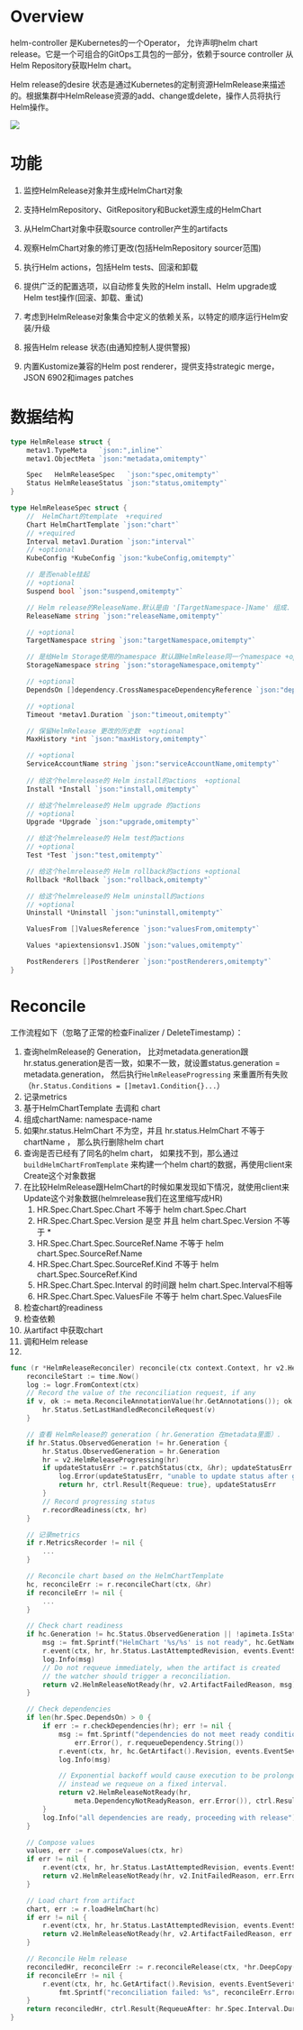 # Overview

helm-controller 是Kubernetes的一个Operator， 允许声明helm chart release。它是一个可组合的GitOps工具包的一部分，依赖于source controller 从Helm Repository获取Helm chart。

Helm release的desire 状态是通过Kubernetes的定制资源HelmRelease来描述的。根据集群中HelmRelease资源的add、change或delete，操作人员将执行Helm操作。

![](../images/helm-controller-overview.png)



# 功能

1. 监控HelmRelease对象并生成HelmChart对象

2. 支持HelmRepository、GitRepository和Bucket源生成的HelmChart

3. 从HelmChart对象中获取source controller产生的artifacts

4. 观察HelmChart对象的修订更改(包括HelmRepository sourcer范围)

5. 执行Helm actions，包括Helm tests、回滚和卸载

6. 提供广泛的配置选项，以自动修复失败的Helm install、Helm upgrade或Helm test操作(回滚、卸载、重试)

7. 考虑到HelmRelease对象集合中定义的依赖关系，以特定的顺序运行Helm安装/升级

8. 报告Helm release 状态(由通知控制人提供警报)
9. 内置Kustomize兼容的Helm post renderer，提供支持strategic merge，JSON 6902和images patches



# 数据结构

```go
type HelmRelease struct {
	metav1.TypeMeta   `json:",inline"`
	metav1.ObjectMeta `json:"metadata,omitempty"`

	Spec   HelmReleaseSpec   `json:"spec,omitempty"`
	Status HelmReleaseStatus `json:"status,omitempty"`
}

type HelmReleaseSpec struct {	
	//  HelmChart的template  +required
	Chart HelmChartTemplate `json:"chart"`	
	// +required
	Interval metav1.Duration `json:"interval"`
	// +optional
	KubeConfig *KubeConfig `json:"kubeConfig,omitempty"`

	// 是否enable挂起
	// +optional
	Suspend bool `json:"suspend,omitempty"`

	// Helm release的ReleaseName.默认是由 '[TargetNamespace-]Name' 组成. +optional
	ReleaseName string `json:"releaseName,omitempty"`

	// +optional
	TargetNamespace string `json:"targetNamespace,omitempty"`

	// 是给Helm Storage使用的namespace 默认跟HelmRelease同一个namespace +optional
	StorageNamespace string `json:"storageNamespace,omitempty"`

	// +optional
	DependsOn []dependency.CrossNamespaceDependencyReference `json:"dependsOn,omitempty"`

	// +optional
	Timeout *metav1.Duration `json:"timeout,omitempty"`

	// 保留HelmRelease 更改的历史数  +optional
	MaxHistory *int `json:"maxHistory,omitempty"`

	// +optional
	ServiceAccountName string `json:"serviceAccountName,omitempty"`
	
	// 给这个helmrelease的 Helm install的actions  +optional
	Install *Install `json:"install,omitempty"`

	// 给这个helmrelease的 Helm upgrade 的actions
	// +optional
	Upgrade *Upgrade `json:"upgrade,omitempty"`

	// 给这个helmrelease的 Helm test的actions
	// +optional
	Test *Test `json:"test,omitempty"`

	// 给这个helmrelease的 Helm rollback的actions +optional
	Rollback *Rollback `json:"rollback,omitempty"`

	// 给这个helmrelease的 Helm uninstall的actions
	// +optional
	Uninstall *Uninstall `json:"uninstall,omitempty"`

	ValuesFrom []ValuesReference `json:"valuesFrom,omitempty"`

	Values *apiextensionsv1.JSON `json:"values,omitempty"`

	PostRenderers []PostRenderer `json:"postRenderers,omitempty"`
}
```



# Reconcile

工作流程如下（忽略了正常的检查Finalizer / DeleteTimestamp）：

1.  查询helmRelease的 Generation， 比对metadata.generation跟hr.status.generation是否一致，如果不一致，就设置status.generation = metadata.generation， 然后执行`HelmReleaseProgressing` 来重置所有失败（`hr.Status.Conditions = []metav1.Condition{}...`）
2. 记录metrics
3.  基于HelmChartTemplate 去调和 chart  
   1. 组成chartName: namespace-name
   2. 如果hr.status.HelmChart 不为空，并且 hr.status.HelmChart 不等于chartName ， 那么执行删除helm chart
   3. 查询是否已经有了同名的helm chart， 如果找不到，那么通过`buildHelmChartFromTemplate` 来构建一个helm chart的数据，再使用client来Create这个对象数据
   4. 在比较HelmRelease跟HelmChart的时候如果发现如下情况，就使用client来Update这个对象数据(helmrelease我们在这里缩写成HR)
      1. HR.Spec.Chart.Spec.Chart 不等于 helm chart.Spec.Chart
      2. HR.Spec.Chart.Spec.Version 是空 并且 helm chart.Spec.Version 不等于 *
      3. HR.Spec.Chart.Spec.SourceRef.Name 不等于 helm chart.Spec.SourceRef.Name
      4. HR.Spec.Chart.Spec.SourceRef.Kind 不等于 helm chart.Spec.SourceRef.Kind
      5. HR.Spec.Chart.Spec.Interval 的时间跟 helm chart.Spec.Interval不相等
      6. HR.Spec.Chart.Spec.ValuesFile 不等于 helm chart.Spec.ValuesFile
4. 检查chart的readiness 
5. 检查依赖
6. 从artifact 中获取chart
7. 调和Helm release
8. 

```go
func (r *HelmReleaseReconciler) reconcile(ctx context.Context, hr v2.HelmRelease) (v2.HelmRelease, ctrl.Result, error) {
	reconcileStart := time.Now()
	log := logr.FromContext(ctx)
	// Record the value of the reconciliation request, if any
	if v, ok := meta.ReconcileAnnotationValue(hr.GetAnnotations()); ok {
		hr.Status.SetLastHandledReconcileRequest(v)
	}

	// 查看 HelmRelease的 generation（ hr.Generation 在metadata里面）.
	if hr.Status.ObservedGeneration != hr.Generation {
		hr.Status.ObservedGeneration = hr.Generation
		hr = v2.HelmReleaseProgressing(hr)
		if updateStatusErr := r.patchStatus(ctx, &hr); updateStatusErr != nil {
			log.Error(updateStatusErr, "unable to update status after generation update")
			return hr, ctrl.Result{Requeue: true}, updateStatusErr
		}
		// Record progressing status
		r.recordReadiness(ctx, hr)
	}

	// 记录metrics 
	if r.MetricsRecorder != nil {
		...
	}

	// Reconcile chart based on the HelmChartTemplate
	hc, reconcileErr := r.reconcileChart(ctx, &hr)
	if reconcileErr != nil {
		...
	}

	// Check chart readiness
	if hc.Generation != hc.Status.ObservedGeneration || !apimeta.IsStatusConditionTrue(hc.Status.Conditions, meta.ReadyCondition) {
		msg := fmt.Sprintf("HelmChart '%s/%s' is not ready", hc.GetNamespace(), hc.GetName())
		r.event(ctx, hr, hr.Status.LastAttemptedRevision, events.EventSeverityInfo, msg)
		log.Info(msg)
		// Do not requeue immediately, when the artifact is created
		// the watcher should trigger a reconciliation.
		return v2.HelmReleaseNotReady(hr, v2.ArtifactFailedReason, msg), ctrl.Result{RequeueAfter: hc.Spec.Interval.Duration}, nil
	}

	// Check dependencies
	if len(hr.Spec.DependsOn) > 0 {
		if err := r.checkDependencies(hr); err != nil {
			msg := fmt.Sprintf("dependencies do not meet ready condition (%s), retrying in %s",
				err.Error(), r.requeueDependency.String())
			r.event(ctx, hr, hc.GetArtifact().Revision, events.EventSeverityInfo, msg)
			log.Info(msg)

			// Exponential backoff would cause execution to be prolonged too much,
			// instead we requeue on a fixed interval.
			return v2.HelmReleaseNotReady(hr,
				meta.DependencyNotReadyReason, err.Error()), ctrl.Result{RequeueAfter: r.requeueDependency}, nil
		}
		log.Info("all dependencies are ready, proceeding with release")
	}

	// Compose values
	values, err := r.composeValues(ctx, hr)
	if err != nil {
		r.event(ctx, hr, hr.Status.LastAttemptedRevision, events.EventSeverityError, err.Error())
		return v2.HelmReleaseNotReady(hr, v2.InitFailedReason, err.Error()), ctrl.Result{Requeue: true}, nil
	}

	// Load chart from artifact
	chart, err := r.loadHelmChart(hc)
	if err != nil {
		r.event(ctx, hr, hr.Status.LastAttemptedRevision, events.EventSeverityError, err.Error())
		return v2.HelmReleaseNotReady(hr, v2.ArtifactFailedReason, err.Error()), ctrl.Result{Requeue: true}, nil
	}

	// Reconcile Helm release
	reconciledHr, reconcileErr := r.reconcileRelease(ctx, *hr.DeepCopy(), chart, values)
	if reconcileErr != nil {
		r.event(ctx, hr, hc.GetArtifact().Revision, events.EventSeverityError,
			fmt.Sprintf("reconciliation failed: %s", reconcileErr.Error()))
	}
	return reconciledHr, ctrl.Result{RequeueAfter: hr.Spec.Interval.Duration}, reconcileErr
}

```

